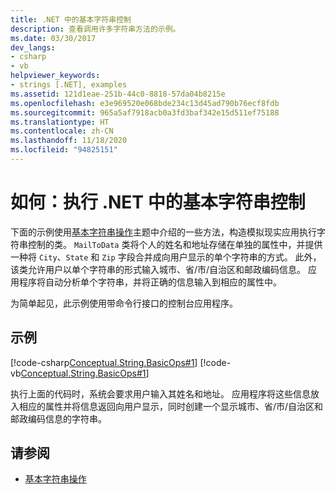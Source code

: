 ```yaml
---
title: .NET 中的基本字符串控制
description: 查看调用许多字符串方法的示例。
ms.date: 03/30/2017
dev_langs:
- csharp
- vb
helpviewer_keywords:
- strings [.NET], examples
ms.assetid: 121d1eae-251b-44c0-8818-57da04b8215e
ms.openlocfilehash: e3e969520e068bde234c13d45ad790b76ecf8fdb
ms.sourcegitcommit: 965a5af7918acb0a3fd3baf342e15d511ef75188
ms.translationtype: HT
ms.contentlocale: zh-CN
ms.lasthandoff: 11/18/2020
ms.locfileid: "94825151"
---
```

# <a name="how-to-perform-basic-string-manipulations-in-net"></a>如何：执行 .NET 中的基本字符串控制

下面的示例使用[基本字符串操作](basic-string-operations.md)主题中介绍的一些方法，构造模拟现实应用执行字符串控制的类。 `MailToData` 类将个人的姓名和地址存储在单独的属性中，并提供一种将 `City`、`State` 和 `Zip` 字段合并成向用户显示的单个字符串的方式。 此外，该类允许用户以单个字符串的形式输入城市、省/市/自治区和邮政编码信息。 应用程序将自动分析单个字符串，并将正确的信息输入到相应的属性中。

为简单起见，此示例使用带命令行接口的控制台应用程序。

## <a name="example"></a>示例

[!code-csharp[Conceptual.String.BasicOps#1](../../../samples/snippets/csharp/VS_Snippets_CLR/conceptual.string.basicops/cs/basicops.cs#1)]
[!code-vb[Conceptual.String.BasicOps#1](../../../samples/snippets/visualbasic/VS_Snippets_CLR/conceptual.string.basicops/vb/basicops.vb#1)]

执行上面的代码时，系统会要求用户输入其姓名和地址。 应用程序将这些信息放入相应的属性并将信息返回向用户显示，同时创建一个显示城市、省/市/自治区和邮政编码信息的字符串。

## <a name="see-also"></a>请参阅

- [基本字符串操作](basic-string-operations.md)
